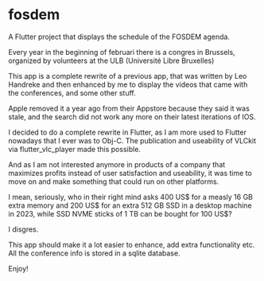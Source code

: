 # fosdem

A Flutter project that displays the schedule of the FOSDEM agenda.

Every year in the beginning of februari there is a congres in Brussels,
organized by volunteers at the ULB (Université Libre Bruxelles)

This app is a complete rewrite of a previous app, that was written by Leo
Handreke and then enhanced by me to display the videos that came with the 
conferences, and some other stuff.

Apple removed it a year ago from their Appstore because they said it was stale, 
and the search did not work any more on their latest iterations of IOS. 

I decided to do a complete rewrite in Flutter, as I am more used to Flutter
nowadays that I ever was to Obj-C. The publication and useability of VLCkit via 
flutter_vlc_player made this possible.  

And as I am not interested anymore in products of a company that maximizes
profits instead of user satisfaction and useability, it was time to move on
and make something that could run on other platforms.

I mean, seriously, who in their right mind asks 400 US$ for a measly 16 GB extra 
memory and 200 US$ for an extra 512 GB SSD in a desktop machine in 2023, while SSD
NVME sticks of 1 TB can be bought for 100 US$?

I disgres. 

This app should make it a lot easier to enhance, add extra functionality etc. 
All the conference info is stored in a sqlite database.

Enjoy!




